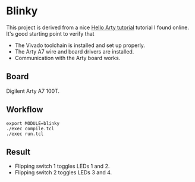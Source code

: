 # Blinky

This project is derived from a nice
[Hello Arty tutorial](https://projectf.io/posts/hello-arty-1/) tutorial I found
online. It's good starting point to verify that

- The Vivado toolchain is installed and set up properly.
- The Arty A7 wire and board drivers are installed.
- Communication with the Arty board works.

## Board

Digilent Arty A7 100T.

## Workflow

```shell
export MODULE=blinky
./exec compile.tcl
./exec run.tcl
```

## Result

- Flipping switch 1 toggles LEDs 1 and 2.
- Flipping switch 2 toggles LEDs 3 and 4.
